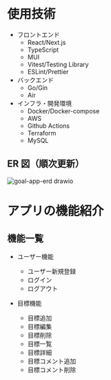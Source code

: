 # 使用技術

- フロントエンド
  - React/Next.js
  - TypeScript
  - MUI
  - Vitest/Testing Library
  - ESLint/Prettier
- バックエンド
  - Go/Gin
  - Air
- インフラ・開発環境
  - Docker/Docker-compose
  - AWS
  - Github Actions
  - Terraform
  - MySQL

## ER 図（順次更新）

![goal-app-erd drawio](https://github.com/YusukeSakuraba/goal-app/assets/69101210/0273e96f-6d50-4e1e-bf8d-f3b93e33f315)

# アプリの機能紹介

## 機能一覧

- ユーザー機能

  - ユーザー新規登録
  - ログイン
  - ログアウト

- 目標機能
  - 目標追加
  - 目標編集
  - 目標削除
  - 目標一覧
  - 目標詳細
  - 目標コメント追加
  - 目標コメント削除
